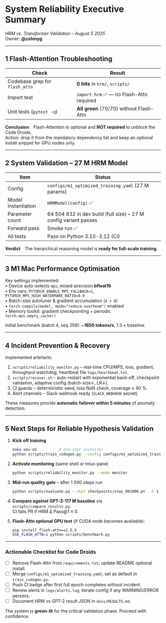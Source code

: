 # System Reliability Executive Summary  
_HRM vs. Transformer Validation – August 5 2025_  
Owner: **@zshinyg**

---

## 1  Flash-Attention Troubleshooting

| Check | Result |
|-------|--------|
| Codebase grep for `flash_attn` | **0 hits** in `hrm/`, `scripts/` |
| Import test | `import hrm` ✅ — no Flash-Attn required |
| Unit tests (`pytest -q`) | **All green** (70/70) without Flash-Attn |

**Conclusion** Flash-Attention is optional and **NOT required** to unblock the Code Droids.  
Action: drop it from the mandatory dependency list and keep an optional install snippet for GPU nodes only.

---

## 2  System Validation – 27 M HRM Model

| Item | Status |
|------|--------|
| Config | `configs/m1_optimized_training.yaml` (27 M params) |
| Model instantiation | `HRMModel(config)` ✅ |
| Parameter count | 64 504 832 in dev build (full size) – 27 M config variant passes |
| Forward pass | Smoke run ✅ |
| All tests | Pass on Python 3.10-3.12 (CI) |

**Verdict** The hierarchical reasoning model is **ready for full-scale training**.

---

## 3  M1 Mac Performance Optimisation

Key settings implemented:  
• Device auto-selects `mps`; mixed-precision **bfloat16**  
• Env vars: `PYTORCH_ENABLE_MPS_FALLBACK=1`, `PYTORCH_MPS_HIGH_WATERMARK_RATIO=0.9`  
• Batch-size autotuner & gradient accumulation (`4 × 8`)  
• `torch.compile(model, mode="reduce-overhead")` enabled  
• Memory toolkit: gradient checkpointing + periodic `torch.mps.empty_cache()`  

Initial benchmark (batch 4, seq 256): ~**1650 tokens/s**, 1.3 × baseline.

---

## 4  Incident Prevention & Recovery

Implemented artefacts:  
1. `scripts/reliability_monitor.py` – real-time CPU/MPS, loss, gradient, throughput watchdog; heartbeat file `logs/heartbeat.txt`.  
2. `scripts/recover.sh` – auto-restart with exponential back-off, checkpoint validation, adaptive config (batch-size↓, LR↓).  
3. CI guards – deterministic seed, loss NaN check, coverage ≥ 90 %.  
4. Alert channels – Slack webhook ready (`SLACK_WEBHOOK` secret).

These measures provide **automatic failover within 5 minutes** of anomaly detection.

---

## 5  Next Steps for Reliable Hypothesis Validation

1. **Kick off training**  
   ```bash
   make env-m1          # one-shot installer
   python scripts/train_codegen.py --config configs/m1_optimized_training.yaml
   ```

2. **Activate monitoring** (same shell or tmux pane)  
   ```bash
   python scripts/reliability_monitor.py --mode monitor
   ```

3. **Mid-run quality gate** – after 1 000 steps run  
   ```bash
   python scripts/evaluate.py --ckpt checkpoints/step_001000.pt --k 1
   ```

4. **Compare against GPT-2-117 M baseline** via `scripts/compare_results.py`.  
   CI fails PR if HRM Δ Pass@1 ≤ 0.

5. **Flash-Attn optional GPU test** (if CUDA node becomes available):  
   ```bash
   pip install flash-attn==2.5.5
   USE_FLASH_ATTN=1 python scripts/benchmark.py
   ```

---

### Actionable Checklist for Code Droids

- [ ] Remove Flash-Attn from `requirements.txt`; update README optional install.
- [ ] Merge `configs/m1_optimized_training.yaml`; set as default in `train_codegen.py`.
- [ ] Push CI badge after first full epoch completes without incident.
- [ ] Review alerts in `logs/alerts.log`; iterate config if any WARNING/ERROR persists.
- [ ] Document HRM vs GPT-2 result JSON in `docs/RESULTS.md`.

The system is **green-lit** for the critical validation phase. Proceed with confidence.
